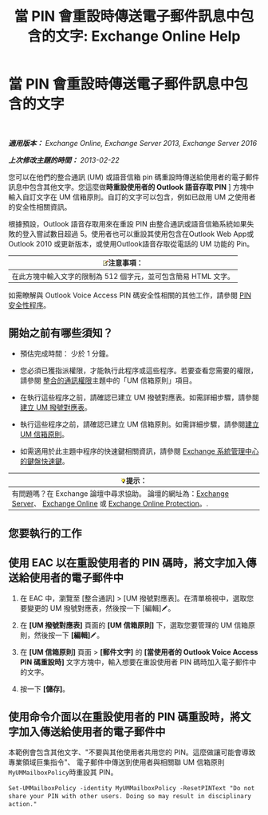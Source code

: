 ﻿---
title: '當 PIN 會重設時傳送電子郵件訊息中包含的文字: Exchange Online Help'
TOCTitle: 當 PIN 會重設時傳送電子郵件訊息中包含的文字
ms:assetid: f7a4d775-a588-412f-ac2c-11ab1a5c67eb
ms:mtpsurl: https://technet.microsoft.com/zh-tw/library/Bb201750(v=EXCHG.150)
ms:contentKeyID: 51409258
ms.date: 05/23/2018
mtps_version: v=EXCHG.150
ms.translationtype: MT
---

# 當 PIN 會重設時傳送電子郵件訊息中包含的文字

 

_**適用版本：** Exchange Online, Exchange Server 2013, Exchange Server 2016_

_**上次修改主題的時間：** 2013-02-22_

您可以在他們的整合通訊 (UM) 或語音信箱 pin 碼重設時傳送給使用者的電子郵件訊息中包含其他文字。您這麼做**時重設使用者的 Outlook 語音存取 PIN** \] 方塊中輸入自訂文字在 UM 信箱原則。自訂的文字可以包含，例如已啟用 UM 之使用者的安全性相關資訊。

根據預設，Outlook 語音存取用來在重設 PIN 由整合通訊或語音信箱系統如果失敗的登入嘗試數目超過 5。使用者也可以重設其使用包含在Outlook Web App或 Outlook 2010 或更新版本，或使用Outlook語音存取從電話的 UM 功能的 Pin。

<table>
<thead>
<tr class="header">
<th><img src="images/Bb124558.note(EXCHG.150).gif" title="注意事項" alt="注意事項" />注意事項：</th>
</tr>
</thead>
<tbody>
<tr class="odd">
<td>在此方塊中輸入文字的限制為 512 個字元，並可包含簡易 HTML 文字。</td>
</tr>
</tbody>
</table>


如需瞭解與 Outlook Voice Access PIN 碼安全性相關的其他工作，請參閱 [PIN 安全性程序](pin-security-procedures-exchange-2013-help.md)。

## 開始之前有哪些須知？

  - 預估完成時間： 少於 1 分鐘。

  - 您必須已獲指派權限，才能執行此程序或這些程序。若要查看您需要的權限，請參閱 [整合的通訊權限](unified-messaging-permissions-exchange-2013-help.md)主題中的「UM 信箱原則」項目。

  - 在執行這些程序之前，請確認已建立 UM 撥號對應表。如需詳細步驟，請參閱[建立 UM 撥號對應表](create-a-um-dial-plan-exchange-2013-help.md)。

  - 執行這些程序之前，請確認已建立 UM 信箱原則。如需詳細步驟，請參閱[建立 UM 信箱原則](create-a-um-mailbox-policy-exchange-2013-help.md)。

  - 如需適用於此主題中程序的快速鍵相關資訊，請參閱 [Exchange 系統管理中心的鍵盤快速鍵](keyboard-shortcuts-in-the-exchange-admin-center-exchange-online-protection-help.md)。

<table>
<thead>
<tr class="header">
<th><img src="images/Bb124558.tip(EXCHG.150).gif" title="提示" alt="提示" />提示：</th>
</tr>
</thead>
<tbody>
<tr class="odd">
<td>有問題嗎？在 Exchange 論壇中尋求協助。 論壇的網址為：<a href="https://go.microsoft.com/fwlink/p/?linkid=60612">Exchange Server</a>、 <a href="https://go.microsoft.com/fwlink/p/?linkid=267542">Exchange Online</a> 或 <a href="https://go.microsoft.com/fwlink/p/?linkid=285351">Exchange Online Protection</a>。.</td>
</tr>
</tbody>
</table>


## 您要執行的工作

## 使用 EAC 以在重設使用者的 PIN 碼時，將文字加入傳送給使用者的電子郵件中

1.  在 EAC 中，瀏覽至 \[整合通訊\] \> \[UM 撥號對應表\]。在清單檢視中，選取您要變更的 UM 撥號對應表，然後按一下 \[編輯\]![編輯圖示](images/JJ218640.6f53ccb2-1f13-4c02-bea0-30690e6ea71d(EXCHG.150).gif "編輯圖示")。

2.  在 **\[UM 撥號對應表\]** 頁面的 **\[UM 信箱原則\]** 下，選取您要管理的 UM 信箱原則，然後按一下 **\[編輯\]**![編輯圖示](images/JJ218640.6f53ccb2-1f13-4c02-bea0-30690e6ea71d(EXCHG.150).gif "編輯圖示")。

3.  在 **\[UM 信箱原則\]** 頁面 \> **\[郵件文字\]** 的 **\[當使用者的 Outlook Voice Access PIN 碼重設時\]** 文字方塊中，輸入想要在重設使用者 PIN 碼時加入電子郵件中的文字。

4.  按一下 **\[儲存\]**。

## 使用命令介面以在重設使用者的 PIN 碼重設時，將文字加入傳送給使用者的電子郵件中

本範例會包含其他文字、"不要與其他使用者共用您的 PIN。這麼做讓可能會導致專業領域巨集指令"、 電子郵件中傳送到使用者與相關聯 UM 信箱原則`MyUMMailboxPolicy`時重設其 PIN。

    Set-UMMailboxPolicy -identity MyUMMailboxPolicy -ResetPINText "Do not share your PIN with other users. Doing so may result in disciplinary action."

